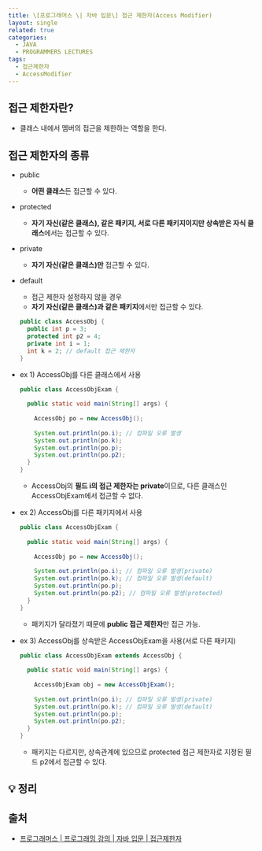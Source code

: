 ```yaml
---
title: \[프로그래머스 \| 자바 입문\] 접근 제한자(Access Modifier)
layout: single
related: true
categories:
  - JAVA
  - PROGRAMMERS LECTURES
tags:
  - 접근제한자
  - AccessModifier
---
```


## 접근 제한자란?
- 클래스 내에서 멤버의 접근을 제한하는 역할을 한다.

## 접근 제한자의 종류
- public
  - **어떤 클래스**든 접근할 수 있다.
- protected
  - **자기 자신(같은 클래스), 같은 패키지, 서로 다른 패키지이지만 상속받은 자식 클래스**에서는 접근할 수 있다.
- private
  - **자기 자신(같은 클래스)만** 접근할 수 있다.
- default
  - 접근 제한자 설정하지 않을 경우
  - **자기 자신(같은 클래스)과 같은 패키지**에서만 접근할 수 있다.

  ```java
  public class AccessObj {
    public int p = 3;
    protected int p2 = 4;
    private int i = 1;
    int k = 2; // default 접근 제한자
  }
  ```
  
- ex 1) AccessObj를 다른 클래스에서 사용
  
  ```java
  public class AccessObjExam {
 
    public static void main(String[] args) {
    
      AccessObj po = new AccessObj();
      
      System.out.println(po.i); // 컴파일 오류 발생
      System.out.println(po.k);
      System.out.println(po.p);
      System.out.println(po.p2);
    }
  }
  ```
  
  - AccessObj의 **필드 i의 접근 제한자는 private**이므로, 다른 클래스인 AccessObjExam에서 접근할 수 없다.
  
- ex 2) AccessObj를 다른 패키지에서 사용
  
  ```java
  public class AccessObjExam {
 
    public static void main(String[] args) {
    
      AccessObj po = new AccessObj();
      
      System.out.println(po.i); // 컴파일 오류 발생(private)
      System.out.println(po.k); // 컴파일 오류 발생(default)
      System.out.println(po.p);
      System.out.println(po.p2); // 컴파일 오류 발생(protected)
    }
  }
  ```
  
  - 패키지가 달라졌기 때문에 **public 접근 제한자**만 접근 가능.
  
- ex 3) AccessObj를 상속받은 AccessObjExam을 사용(서로 다른 패키지)

  ```java
  public class AccessObjExam extends AccessObj {
    
    public static void main(String[] args) {
    
      AccessObjExam obj = new AccessObjExam();
      
      System.out.println(po.i); // 컴파일 오류 발생(private)
      System.out.println(po.k); // 컴파일 오류 발생(default)
      System.out.println(po.p);
      System.out.println(po.p2);
    }
  }
  ```
  
  - 패키지는 다르지만, 상속관계에 있으므로 protected 접근 제한자로 지정된 필드 p2에서 접근할 수 있다.
  
## 💡 정리
 
## 출처
- [프로그래머스 \| 프로그래밍 강의 \| 자바 입문 \| 접근제한자](https://programmers.co.kr/learn/courses/5/lessons/187)
